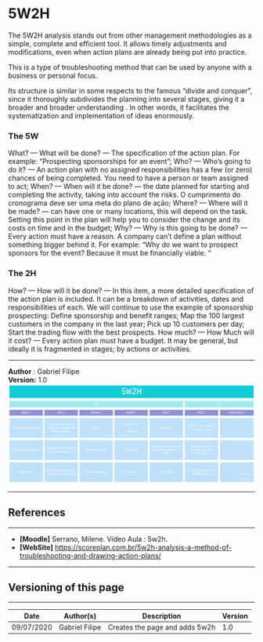 # 5W2H


The 5W2H analysis stands out from other management methodologies as a simple, complete and efficient tool. It allows timely adjustments and modifications, even when action plans are already being put into practice.

This is a type of troubleshooting method that can be used by anyone with a business or personal focus.

Its structure is similar in some respects to the famous “divide and conquer”, since it thoroughly subdivides the planning into several stages, giving it a broader and broader understanding . In other words, it facilitates the systematization and implementation of ideas enormously.


### The 5W
What? — What will be done? — The specification of the action plan. For example: “Prospecting sponsorships for an event”;
Who? — Who’s going to do it? — An action plan with no assigned responsibilities has a few (or zero) chances of being completed. You need to have a person or team assigned to act;
When? — When will it be done? — the date planned for starting and completing the activity, taking into account the risks. O cumprimento do cronograma deve ser uma meta do plano de ação;
Where? — Where will it be made? — can have one or many locations, this will depend on the task. Setting this point in the plan will help you to consider the change and its costs on time and in the budget;
Why? — Why is this going to be done? — Every action must have a reason. A company can’t define a plan without something bigger behind it. For example: “Why do we want to prospect sponsors for the event? Because it must be financially viable. “


### The 2H


How? — How will it be done? — In this item, a more detailed specification of the action plan is included. It can be a breakdown of activities, dates and responsibilities of each. We will continue to use the example of sponsorship prospecting:
Define sponsorship and benefit ranges;
Map the 100 largest customers in the company in the last year;
Pick up 10 customers per day;
Start the trading flow with the best prospects.
How much? — How Much will it cost? — Every action plan must have a budget. It may be general, but ideally it is fragmented in stages; by actions or activities.

---

**Author** : Gabriel Filipe</br>
**Version:** 1.0</br>
![Gabriel Filipe](./images/5w2h_v1.jpg)


---
## References
---
- **[Moodle]** Serrano, Milene. Vídeo Aula : 5w2h.
- **[WebSite]** <a href="dt">https://scoreplan.com.br/5w2h-analysis-a-method-of-troubleshooting-and-drawing-action-plans/</a>

***
## Versioning of this page
---

| Date | Author(s) | Description | Version |
|------|-------|-----------|--------|
| 09/07/2020 | Gabriel Filipe | Creates the page and adds 5w2h | 1.0 |
